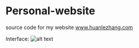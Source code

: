 # Personal-website
source code for my website
www.huanlezhang.com

Interface:
![alt text](https://user-images.githubusercontent.com/26511270/28351217-4df1543c-6c03-11e7-868b-b118cc36664c.png)
